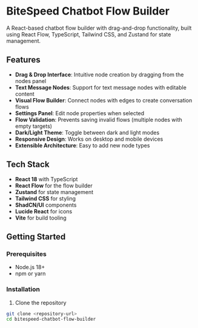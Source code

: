 # BiteSpeed Chatbot Flow Builder

A React-based chatbot flow builder with drag-and-drop functionality, built using React Flow, TypeScript, Tailwind CSS, and Zustand for state management.

## Features

- **Drag & Drop Interface**: Intuitive node creation by dragging from the nodes panel
- **Text Message Nodes**: Support for text message nodes with editable content
- **Visual Flow Builder**: Connect nodes with edges to create conversation flows
- **Settings Panel**: Edit node properties when selected
- **Flow Validation**: Prevents saving invalid flows (multiple nodes with empty targets)
- **Dark/Light Theme**: Toggle between dark and light modes
- **Responsive Design**: Works on desktop and mobile devices
- **Extensible Architecture**: Easy to add new node types

## Tech Stack

- **React 18** with TypeScript
- **React Flow** for the flow builder
- **Zustand** for state management
- **Tailwind CSS** for styling
- **ShadCN/UI** components
- **Lucide React** for icons
- **Vite** for build tooling

## Getting Started

### Prerequisites

- Node.js 18+ 
- npm or yarn

### Installation

1. Clone the repository
```bash
git clone <repository-url>
cd bitespeed-chatbot-flow-builder